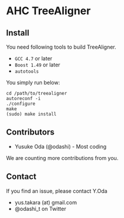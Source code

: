 AHC TreeAligner
===========


Install
-------

You need following tools to build TreeAligner.
* `GCC 4.7` or later
* `Boost 1.49` or later
* `autotools`

You simply run below:

    cd /path/to/treealigner
    autoreconf -i
    ./configure
    make
    (sudo) make install


Contributors
------------

* Yusuke Oda (@odashi) - Most coding

We are counting more contributions from you.


Contact
-------

If you find an issue, please contact Y.Oda
* yus.takara (at) gmail.com
* @odashi_t on Twitter

